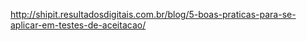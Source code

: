 http://shipit.resultadosdigitais.com.br/blog/5-boas-praticas-para-se-aplicar-em-testes-de-aceitacao/